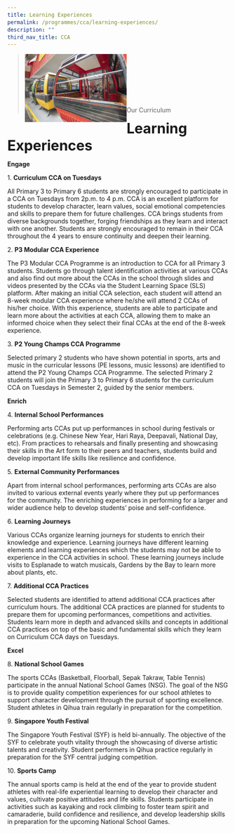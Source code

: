 ```yaml
---
title: Learning Experiences
permalink: /programmes/cca/learning-experiences/
description: ""
third_nav_title: CCA
---
```

><img src="images/Curriculum/CCA/Picture-4-min.jpg"  
     style="width:50%"
			align="left"><br><br><br><br><br><br><br>
>Our Curriculum


**<font size=6>Learning Experiences</font>**

**Engage**

1. **Curriculum CCA on Tuesdays**

All Primary 3 to Primary 6 students are strongly encouraged to participate in a CCA on Tuesdays from 2p.m. to 4 p.m. CCA is an excellent platform for students to develop character, learn values, social emotional competencies and skills to prepare them for future challenges. CCA brings students from diverse backgrounds together, forging friendships as they learn and interact with one another. Students are strongly encouraged to remain in their CCA throughout the 4 years to ensure continuity and deepen their learning.

2. **P3 Modular CCA Experience**

The P3 Modular CCA Programme is an introduction to CCA for all Primary 3 students. Students go through talent identification activities at various CCAs and also find out more about the CCAs in the school through slides and videos presented by the CCAs via the Student Learning Space (SLS) platform. After making an initial CCA selection, each student will attend an 8-week modular CCA experience where he/she will attend 2 CCAs of his/her choice. With this experience, students are able to participate and learn more about the activities at each CCA, allowing them to make an informed choice when they select their final CCAs at the end of the 8-week experience.

3. **P2 Young Champs CCA Programme**

Selected primary 2 students who have shown potential in sports, arts and music in the curricular lessons (PE lessons, music lessons) are identified to attend the P2 Young Champs CCA Programme. The selected Primary 2 students will join the Primary 3 to Primary 6 students for the curriculum CCA on Tuesdays in Semester 2, guided by the senior members.

**Enrich**

4. **Internal School Performances**

Performing arts CCAs put up performances in school during festivals or celebrations (e.g. Chinese New Year, Hari Raya, Deepavali, National Day, etc). From practices to rehearsals and finally presenting and showcasing their skills in the Art form to their peers and teachers, students build and develop important life skills like resilience and confidence.

5. **External Community Performances**

Apart from internal school performances, performing arts CCAs are also invited to various external events yearly where they put up performances for the community. The enriching experiences in performing for a larger and wider audience help to develop students’ poise and self-confidence.

6. **Learning Journeys**

Various CCAs organize learning journeys for students to enrich their knowledge and experience. Learning journeys have different learning elements and learning experiences which the students may not be able to experience in the CCA activities in school. These learning journeys include visits to Esplanade to watch musicals, Gardens by the Bay to learn more about plants, etc.

7. **Additional CCA Practices**

Selected students are identified to attend additional CCA practices after curriculum hours. The additional CCA practices are planned for students to prepare them for upcoming performances, competitions and activities. Students learn more in depth and advanced skills and concepts in additional CCA practices on top of the basic and fundamental skills which they learn on Curriculum CCA days on Tuesdays.

**Excel**

8. **National School Games**

The sports CCAs (Basketball, Floorball, Sepak Takraw, Table Tennis) participate in the annual National School Games (NSG). The goal of the NSG is to provide quality competition experiences for our school athletes to support character development through the pursuit of sporting excellence. Student athletes in Qihua train regularly in preparation for the competition.

9. **Singapore Youth Festival**

The Singapore Youth Festival (SYF) is held bi-annually. The objective of the SYF to celebrate youth vitality through the showcasing of diverse artistic talents and creativity. Student performers in Qihua practice regularly in preparation for the SYF central judging competition.

10. **Sports Camp**

The annual sports camp is held at the end of the year to provide student athletes with real-life experiential learning to develop their character and values, cultivate positive attitudes and life skills. Students participate in activities such as kayaking and rock climbing to foster team spirit and camaraderie, build confidence and resilience, and develop leadership skills in preparation for the upcoming National School Games.